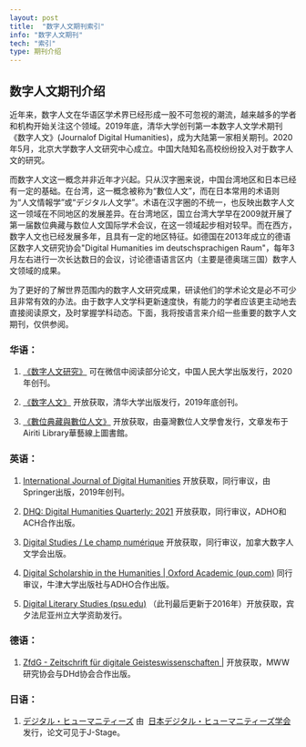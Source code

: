 ```yaml
---
layout: post
title:  "数字人文期刊索引"
info: "数字人文期刊"
tech: "索引"
type: 期刊介绍 
---
```


## 数字人文期刊介绍

近年来，数字人文在华语区学术界已经形成一股不可忽视的潮流，越来越多的学者和机构开始关注这个领域。2019年底，清华大学创刊第一本数字人文学术期刊《数字人文》(Journalof Digital Humanities)，成为大陆第一家相关期刊。2020年5月，北京大学数字人文研究中心成立。中国大陆知名高校纷纷投入对于数字人文的研究。

而数字人文这一概念并非近年才兴起。只从汉字圈来说，中国台湾地区和日本已经有一定的基础。在台湾，这一概念被称为“數位人文”，而在日本常用的术语则为“人文情報学”或“デジタル人文学”。术语在汉字圈的不统一，也反映出数字人文这一领域在不同地区的发展差异。在台湾地区，国立台湾大学早在2009就开展了第一届数位典藏与数位人文国际学术会议，在这一领域起步相对较早。而在西方，数字人文也已经发展多年，且具有一定的地区特征。如德国在2013年成立的德语区数字人文研究协会"Digital Humanities im deutschsprachigen Raum"，每年3月左右进行一次长达数日的会议，讨论德语语言区内（主要是德奥瑞三国）数字人文领域的成果。

为了更好的了解世界范围内的数字人文研究成果，研读他们的学术论文是必不可少且非常有效的办法。由于数字人文学科更新速度快，有能力的学者应该更主动地去直接阅读原文，及时掌握学科动态。下面，我将按语言来介绍一些重要的数字人文期刊，仅供参阅。

    

### 华语：

1. [《数字人文研究》](https://mp.weixin.qq.com/s?search_click_id=17951366263623906136-1645720438093-471738&__biz=MzIwNTk2ODYzMg==&mid=2247489019&idx=1&sn=c59db5d00bbf0e4536a94e068fe9d07c&chksm=9729906ca05e197a2e15eb26f113d0f9f4a8e4587cc9016640afeb00ae76330c21007e1b693f&scene=3&subscene=10000&clicktime=1645720438&enterid=1645720438&ascene=65&devicetype=pad-android-29&version=2800133d&nettype=WIFI&lang=en&exportkey=AZ81Tz2t%2F6AAu1VkYSYPmJE%3D&pass_ticket=aKVVaFp6iBdp05BFWeWa%2FYhiH6YLI00AHN07fILiw7No9HilpoxkyVNO99SKnDRF&wx_header=3) 可在微信中阅读部分论文，中国人民大学出版发行，2020年创刊。

2. [《数字人文》](https://www.dhlib.cn/site/works/dhjournal) 开放获取，清华大学出版发行，2019年底创刊。

3. [《數位典藏與數位人文》](https://www.airitilibrary.com/Publication/alPublicationJournal?PublicationID=P20180801001) 开放获取，由臺灣數位人文學會发行，文章发布于Airiti Library華藝線上圖書館。

    

### 英语：

1. [International Journal of Digital Humanities](https://link.springer.com/journal/42803/) 开放获取，同行审议，由Springer出版，2019年创刊。

2. [DHQ: Digital Humanities Quarterly: 2021](http://www.digitalhumanities.org/dhq/) 开放获取，同行审议，ADHO和ACH合作出版。

3. [Digital Studies / Le champ numérique](https://www.digitalstudies.org/) 开放获取，同行审议，加拿大数字人文学会出版。

4. [Digital Scholarship in the Humanities | Oxford Academic (oup.com)](https://academic.oup.com/dsh) 同行审议，牛津大学出版社与ADHO合作出版。

5. [Digital Literary Studies (psu.edu)](https://journals.psu.edu/dls) （此刊最后更新于2016年）开放获取，宾夕法尼亚州立大学资助发行。

    

### 德语：

1. [ZfdG - Zeitschrift für digitale Geisteswissenschaften |](https://zfdg.de/) 开放获取，MWW研究协会与DHd协会合作出版。

    

### 日语：

1. [デジタル・ヒューマニティーズ](https://www.jstage.jst.go.jp/browse/jadh/-char/ja) 由  [日本デジタル・ヒューマニティーズ学会](https://www.jadh.org/)发行，论文可见于J-Stage。

    


